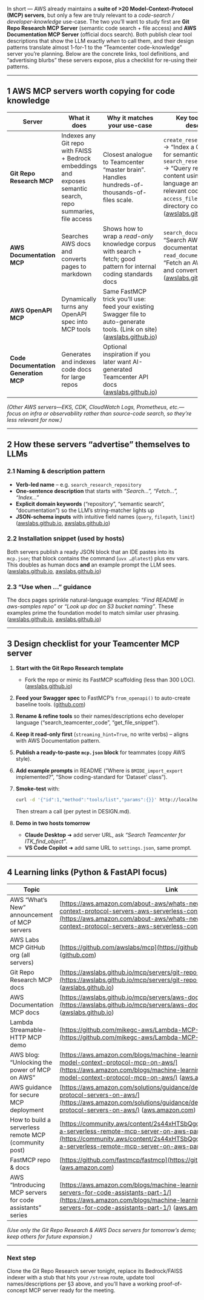 In short — AWS already maintains a **suite of >20 Model-Context-Protocol (MCP) servers**, but only a few are truly relevant to a *code-search / developer-knowledge* use-case.  The two you’ll want to study first are **Git Repo Research MCP Server** (semantic code search + file access) and **AWS Documentation MCP Server** (official docs search).  Both publish clear tool descriptions that show the LLM exactly *when* to call them, and their design patterns translate almost 1-for-1 to the “Teamcenter code-knowledge” server you’re planning.  Below are the concrete links, tool definitions, and “advertising blurbs” these servers expose, plus a checklist for re-using their patterns.

---

## 1  AWS MCP servers worth copying for code knowledge

| Server                                | What it does                                                                                                  | Why it matches your use-case                                                                                                   | Key tools (name → description)                                                                                                                                                                                                                                                |
| ------------------------------------- | ------------------------------------------------------------------------------------------------------------- | ------------------------------------------------------------------------------------------------------------------------------ | ----------------------------------------------------------------------------------------------------------------------------------------------------------------------------------------------------------------------------------------------------------------------------- |
| **Git Repo Research MCP**             | Indexes any Git repo with FAISS + Bedrock embeddings and exposes semantic search, repo summaries, file access | Closest analogue to Teamcenter “master brain”. Handles hundreds-of-thousands-of-files scale.                                   | `create_research_repository` → “Index a Git repository for semantic search”; `search_research_repository` → “Query repository content using natural language and retrieve relevant code snippets”; `access_file` → “Read file or directory contents” ([awslabs.github.io][1]) |
| **AWS Documentation MCP**             | Searches AWS docs and converts pages to markdown                                                              | Shows how to wrap a *read-only* knowledge corpus with search + fetch; good pattern for internal coding standards docs          | `search_documentation` → “Search AWS documentation …”; `read_documentation` → “Fetch an AWS docs page and convert to markdown” ([awslabs.github.io][2])                                                                                                                       |
| **AWS OpenAPI MCP**                   | Dynamically turns any OpenAPI spec into MCP tools                                                             | Same FastMCP trick you’ll use: feed your existing Swagger file to auto-generate tools. (Link on site) ([awslabs.github.io][3]) |                                                                                                                                                                                                                                                                               |
| **Code Documentation Generation MCP** | Generates and indexes code docs for large repos                                                               | Optional inspiration if you later want AI-generated Teamcenter API docs ([awslabs.github.io][3])                               |                                                                                                                                                                                                                                                                               |

*(Other AWS servers—EKS, CDK, CloudWatch Logs, Prometheus, etc.—focus on infra or observability rather than source-code search, so they’re less relevant for now.)*

---

## 2  How these servers “advertise” themselves to LLMs

### 2.1 Naming & description pattern

* **Verb-led name** – e.g. `search_research_repository`
* **One-sentence description** that starts with *“Search…”, “Fetch…”, “Index…”*
* **Explicit domain keywords** (“repository”, “semantic search”, “documentation”) so the LLM’s string-matcher lights up
* **JSON-schema inputs** with intuitive field names (`query`, `filepath`, `limit`) ([awslabs.github.io][1], [awslabs.github.io][2])

### 2.2 Installation snippet (used by hosts)

Both servers publish a ready JSON block that an IDE pastes into its `mcp.json`; that block contains the command (`uvx …@latest`) plus env vars.  This doubles as human docs **and** an example prompt the LLM sees. ([awslabs.github.io][1], [awslabs.github.io][2])

### 2.3 “Use when …” guidance

The docs pages sprinkle natural-language examples:
*“Find README in aws-samples repo”* or *“Look up doc on S3 bucket naming”*.  These examples prime the foundation model to match similar user phrasing. ([awslabs.github.io][1], [awslabs.github.io][2])

---

## 3  Design checklist for your Teamcenter MCP server

1. **Start with the Git Repo Research template**

   * Fork the repo or mimic its FastMCP scaffolding (less than 300 LOC). ([awslabs.github.io][1])
2. **Feed your Swagger spec** to FastMCP’s `from_openapi()` to auto-create baseline tools. ([github.com][4])
3. **Rename & refine tools** so their names/descriptions echo developer language (“search\_teamcenter\_code”, “get\_file\_snippet”).
4. **Keep it read-only first** (`streaming_hint=True`, no write verbs) – aligns with AWS Documentation pattern.
5. **Publish a ready-to-paste `mcp.json` block** for teammates (copy AWS style).
6. **Add example prompts** in README (“Where is `BMIDE_import_export` implemented?”, “Show coding-standard for ‘Dataset’ class”).
7. **Smoke-test** with:

   ```bash
   curl -d '{"id":1,"method":"tools/list","params":{}}' http://localhost:8000/mcp
   ```

   Then stream a call (per pytest in DESIGN.md).
8. **Demo in two hosts tomorrow**

   * **Claude Desktop** ➜ add server URL, ask *“Search Teamcenter for ITK\_find\_object”*.
   * **VS Code Copilot** ➜ add same URL to `settings.json`, same prompt.

---

## 4  Learning links (Python & FastAPI focus)

| Topic                                                    | Link                                                                                                                                                                                                                                                     |
| -------------------------------------------------------- | -------------------------------------------------------------------------------------------------------------------------------------------------------------------------------------------------------------------------------------------------------- |
| AWS “What’s New” announcement of MCP servers             | [https://aws.amazon.com/about-aws/whats-new/2025/05/new-model-context-protocol-servers-aws-serverless-containers](https://aws.amazon.com/about-aws/whats-new/2025/05/new-model-context-protocol-servers-aws-serverless-containers) ([aws.amazon.com][5]) |
| AWS Labs MCP GitHub org (all servers)                    | [https://github.com/awslabs/mcp](https://github.com/awslabs/mcp) ([github.com][6])                                                                                                                                                                       |
| Git Repo Research MCP docs                               | [https://awslabs.github.io/mcp/servers/git-repo-research-mcp-server/](https://awslabs.github.io/mcp/servers/git-repo-research-mcp-server/) ([awslabs.github.io][1])                                                                                      |
| AWS Documentation MCP docs                               | [https://awslabs.github.io/mcp/servers/aws-documentation-mcp-server/](https://awslabs.github.io/mcp/servers/aws-documentation-mcp-server/) ([awslabs.github.io][2])                                                                                      |
| Lambda Streamable-HTTP MCP demo                          | [https://github.com/mikegc-aws/Lambda-MCP-Server](https://github.com/mikegc-aws/Lambda-MCP-Server) ([github.com][7])                                                                                                                                     |
| AWS blog: “Unlocking the power of MCP on AWS”            | [https://aws.amazon.com/blogs/machine-learning/unlocking-the-power-of-model-context-protocol-mcp-on-aws/](https://aws.amazon.com/blogs/machine-learning/unlocking-the-power-of-model-context-protocol-mcp-on-aws/) ([aws.amazon.com][8])                 |
| AWS guidance for secure MCP deployment                   | [https://aws.amazon.com/solutions/guidance/deploying-model-context-protocol-servers-on-aws/](https://aws.amazon.com/solutions/guidance/deploying-model-context-protocol-servers-on-aws/) ([aws.amazon.com][9])                                           |
| How to build a serverless remote MCP (community post)    | [https://community.aws/content/2s44xHTSbQgo2Ws2bJr6hZsECGr/building-a-serverless-remote-mcp-server-on-aws-part-1](https://community.aws/content/2s44xHTSbQgo2Ws2bJr6hZsECGr/building-a-serverless-remote-mcp-server-on-aws-part-1) ([community.aws][10]) |
| FastMCP repo & docs                                      | [https://github.com/fastmcp/fastmcp](https://github.com/fastmcp/fastmcp) ([aws.amazon.com][5])                                                                                                                                                           |
| AWS “Introducing MCP servers for code assistants” series | [https://aws.amazon.com/blogs/machine-learning/introducing-aws-mcp-servers-for-code-assistants-part-1/](https://aws.amazon.com/blogs/machine-learning/introducing-aws-mcp-servers-for-code-assistants-part-1/) ([aws.amazon.com][11])                    |

*(Use only the Git Repo Research & AWS Docs servers for tomorrow’s demo; keep others for future expansion.)*

---

### Next step

Clone the Git Repo Research server tonight, replace its Bedrock/FAISS indexer with a stub that hits your `/stream` route, update tool names/descriptions per §3 above, and you’ll have a working proof-of-concept MCP server ready for the meeting.

[1]: https://awslabs.github.io/mcp/servers/git-repo-research-mcp-server/ "Git Repo Research MCP Server - AWS MCP Servers"
[2]: https://awslabs.github.io/mcp/servers/aws-documentation-mcp-server/ "AWS Documentation MCP Server - AWS MCP Servers"
[3]: https://awslabs.github.io/mcp/ "AWS MCP Servers"
[4]: https://github.com/aws-samples/aws-mcp-servers-samples?utm_source=chatgpt.com "aws-samples/aws-mcp-servers-samples - GitHub"
[5]: https://aws.amazon.com/about-aws/whats-new/2025/05/new-model-context-protocol-servers-aws-serverless-containers?utm_source=chatgpt.com "Announcing new Model Context Protocol (MCP) Servers for AWS ..."
[6]: https://github.com/awslabs/mcp?utm_source=chatgpt.com "awslabs/mcp: AWS MCP Servers — helping you get the ... - GitHub"
[7]: https://github.com/mikegc-aws/Lambda-MCP-Server?utm_source=chatgpt.com "Lambda MCP Server Demo (Streamable HTTP) - GitHub"
[8]: https://aws.amazon.com/blogs/machine-learning/unlocking-the-power-of-model-context-protocol-mcp-on-aws/?utm_source=chatgpt.com "Unlocking the power of Model Context Protocol (MCP) on AWS"
[9]: https://aws.amazon.com/solutions/guidance/deploying-model-context-protocol-servers-on-aws/?utm_source=chatgpt.com "Guidance for Deploying Model Context Protocol Servers on AWS"
[10]: https://community.aws/content/2s44xHTSbQgo2Ws2bJr6hZsECGr/building-a-serverless-remote-mcp-server-on-aws-part-1?utm_source=chatgpt.com "Building a Serverless remote MCP Server on AWS - Part 1"
[11]: https://aws.amazon.com/blogs/machine-learning/introducing-aws-mcp-servers-for-code-assistants-part-1/?utm_source=chatgpt.com "Introducing AWS MCP Servers for code assistants (Part 1)"
